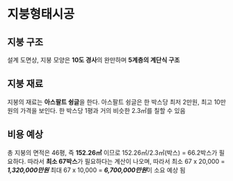 # 지붕형태시공

## 지붕 구조
설계 도면상, 지붕 모양은 **10도 경사**의 완만하며 **5계층의 계단식 구조**

## 지붕 재료
지붕의 재료는 **아스팔트 슁글**을 한다. 아스팔트 슁글은 한 박스당 최저 2만원, 최고 10만원의 가격을 보인다. 한 박스당 1평과 거의 비슷한 2.3㎡를 칠할 수 있음

## 비용 예상
총 지붕의 면적은 46평, 즉 **152.26㎡** 이므로 152.26㎡/2.3㎡(박스) = 66.2박스가 필요하다. 따라서 **최소 67박스**가 필요하다는 계산이 나오며, 따라서 최소 67 x 20,000 = ***1,320,000만원*** 최대 67 x 10,000 = ***6,700,000만원***이 소요 예상 됨

